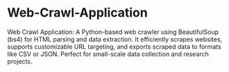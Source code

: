 # Web-Crawl-Application
Web Crawl Application: A Python-based web crawler using BeautifulSoup (bs4) for HTML parsing and data extraction. It efficiently scrapes websites, supports customizable URL targeting, and exports scraped data to formats like CSV or JSON. Perfect for small-scale data collection and research projects.
